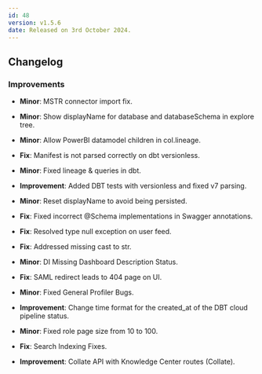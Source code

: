```yaml
---
id: 48
version: v1.5.6
date: Released on 3rd October 2024.
---
```

## Changelog

### Improvements

- **Minor**: MSTR connector import fix.
- **Minor**: Show displayName for database and databaseSchema in explore tree.
- **Minor**: Allow PowerBI datamodel children in col.lineage.
- **Fix**: Manifest is not parsed correctly on dbt versionless.
- **Minor**: Fixed lineage & queries in dbt.
- **Improvement**: Added DBT tests with versionless and fixed v7 parsing.
- **Minor**: Reset displayName to avoid being persisted.
- **Fix**: Fixed incorrect @Schema implementations in Swagger annotations.
- **Fix**: Resolved type null exception on user feed.
- **Fix**: Addressed missing cast to str.
- **Minor**: DI Missing Dashboard Description Status.
- **Fix**: SAML redirect leads to 404 page on UI.
- **Minor**: Fixed General Profiler Bugs.
- **Improvement**: Change time format for the created_at of the DBT cloud pipeline status.
- **Minor**: Fixed role page size from 10 to 100.
- **Fix**: Search Indexing Fixes.

- **Improvement**: Collate API with Knowledge Center routes (Collate).

